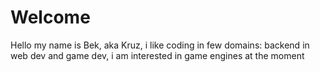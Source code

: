# Welcome

Hello my name is Bek, aka Kruz, i like coding in few domains: backend in web dev and game dev, i am interested in game engines at the moment
